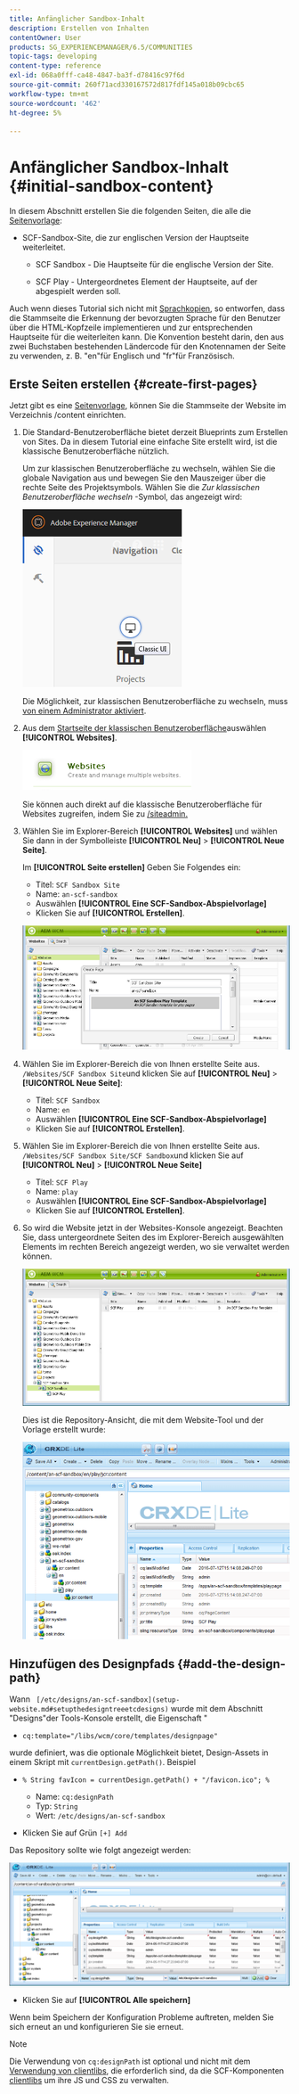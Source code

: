 ```yaml
---
title: Anfänglicher Sandbox-Inhalt
description: Erstellen von Inhalten
contentOwner: User
products: SG_EXPERIENCEMANAGER/6.5/COMMUNITIES
topic-tags: developing
content-type: reference
exl-id: 068a0fff-ca48-4847-ba3f-d78416c97f6d
source-git-commit: 260f71acd330167572d817fdf145a018b09cbc65
workflow-type: tm+mt
source-wordcount: '462'
ht-degree: 5%

---
```


# Anfänglicher Sandbox-Inhalt {#initial-sandbox-content}

In diesem Abschnitt erstellen Sie die folgenden Seiten, die alle die [Seitenvorlage](initial-app.md#createthepagetemplate):

* SCF-Sandbox-Site, die zur englischen Version der Hauptseite weiterleitet.

   * SCF Sandbox - Die Hauptseite für die englische Version der Site.

   * SCF Play - Untergeordnetes Element der Hauptseite, auf der abgespielt werden soll.

Auch wenn dieses Tutorial sich nicht mit [Sprachkopien](../../help/sites-administering/tc-prep.md), so entworfen, dass die Stammseite die Erkennung der bevorzugten Sprache für den Benutzer über die HTML-Kopfzeile implementieren und zur entsprechenden Hauptseite für die weiterleiten kann. Die Konvention besteht darin, den aus zwei Buchstaben bestehenden Ländercode für den Knotennamen der Seite zu verwenden, z. B. &quot;en&quot;für Englisch und &quot;fr&quot;für Französisch.

## Erste Seiten erstellen {#create-first-pages}

Jetzt gibt es eine [Seitenvorlage](initial-app.md#createthepagetemplate), können Sie die Stammseite der Website im Verzeichnis /content einrichten.

1. Die Standard-Benutzeroberfläche bietet derzeit Blueprints zum Erstellen von Sites. Da in diesem Tutorial eine einfache Site erstellt wird, ist die klassische Benutzeroberfläche nützlich.

   Um zur klassischen Benutzeroberfläche zu wechseln, wählen Sie die globale Navigation aus und bewegen Sie den Mauszeiger über die rechte Seite des Projektsymbols. Wählen Sie die *Zur klassischen Benutzeroberfläche wechseln* -Symbol, das angezeigt wird:

   ![classic-ui](assets/classic-ui.png)

   Die Möglichkeit, zur klassischen Benutzeroberfläche zu wechseln, muss [von einem Administrator aktiviert](../../help/sites-administering/enable-classic-ui.md).

1. Aus dem [Startseite der klassischen Benutzeroberfläche](http://localhost:4502/welcome.html)auswählen **[!UICONTROL Websites]**.

   ![classic-ui-website](assets/classic-ui-website.png)

   Sie können auch direkt auf die klassische Benutzeroberfläche für Websites zugreifen, indem Sie zu [/siteadmin.](http://localhost:4502/siteadmin)

1. Wählen Sie im Explorer-Bereich **[!UICONTROL Websites]** und wählen Sie dann in der Symbolleiste **[!UICONTROL Neu]** > **[!UICONTROL Neue Seite]**.

   Im **[!UICONTROL Seite erstellen]** Geben Sie Folgendes ein:

   * Titel: `SCF Sandbox Site`
   * Name: `an-scf-sandbox`
   * Auswählen **[!UICONTROL Eine SCF-Sandbox-Abspielvorlage]**
   * Klicken Sie auf **[!UICONTROL Erstellen]**.

   ![classic-ui-create-page](assets/classic-ui-create-page.png)

1. Wählen Sie im Explorer-Bereich die von Ihnen erstellte Seite aus. `/Websites/SCF Sandbox Site`und klicken Sie auf **[!UICONTROL Neu]** > **[!UICONTROL Neue Seite]**:

   * Titel: `SCF Sandbox`
   * Name: `en`
   * Auswählen **[!UICONTROL Eine SCF-Sandbox-Abspielvorlage]**
   * Klicken Sie auf **[!UICONTROL Erstellen]**.

1. Wählen Sie im Explorer-Bereich die von Ihnen erstellte Seite aus. `/Websites/SCF Sandbox Site/SCF Sandbox`und klicken Sie auf **[!UICONTROL Neu]** > **[!UICONTROL Neue Seite]**

   * Titel: `SCF Play`
   * Name: `play`
   * Auswählen **[!UICONTROL Eine SCF-Sandbox-Abspielvorlage]**
   * Klicken Sie auf **[!UICONTROL Erstellen]**.

1. So wird die Website jetzt in der Websites-Konsole angezeigt. Beachten Sie, dass untergeordnete Seiten des im Explorer-Bereich ausgewählten Elements im rechten Bereich angezeigt werden, wo sie verwaltet werden können.

   ![classic-ui-website-page](assets/classic-ui-website-page.png)

   Dies ist die Repository-Ansicht, die mit dem Website-Tool und der Vorlage erstellt wurde:

   ![classic-ui-repository-view](assets/classic-ui-repository-view.png)

## Hinzufügen des Designpfads {#add-the-design-path}

Wann ` [/etc/designs/an-scf-sandbox](setup-website.md#setupthedesigntreeetcdesigns)` wurde mit dem Abschnitt &quot;Designs&quot;der Tools-Konsole erstellt, die Eigenschaft &quot;

* `cq:template="/libs/wcm/core/templates/designpage"`

wurde definiert, was die optionale Möglichkeit bietet, Design-Assets in einem Skript mit `currentDesign.getPath()`. Beispiel

* `% String favIcon = currentDesign.getPath() + "/favicon.ico"; %`


   * Name: `cq:designPath`
   * Typ: `String`
   * Wert: `/etc/designs/an-scf-sandbox`

* Klicken Sie auf Grün `[+] Add`

Das Repository sollte wie folgt angezeigt werden:

![classic-ui-repository-path](assets/classic-ui-repository-path.png)

* Klicken Sie auf **[!UICONTROL Alle speichern]**

Wenn beim Speichern der Konfiguration Probleme auftreten, melden Sie sich erneut an und konfigurieren Sie sie erneut.

>[!NOTE]
>
>Die Verwendung von `cq:designPath` ist optional und nicht mit dem [Verwendung von clientlibs](develop-app.md#includeclientlibsintemplate), die erforderlich sind, da die SCF-Komponenten [clientlibs](client-customize.md#clientlibs-for-scf) um ihre JS und CSS zu verwalten.
